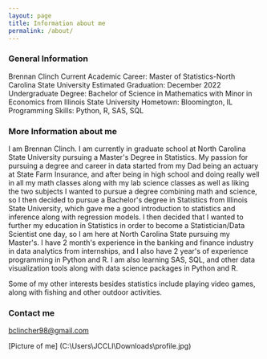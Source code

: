 ```yaml
---
layout: page
title: Information about me
permalink: /about/
---
```

### General Information
Brennan Clinch
Current Academic Career: Master of Statistics-North Carolina State University
Estimated Graduation: December 2022
Undergraduate Degree: Bachelor of Science in Mathematics with Minor in Economics from Illinois State University
Hometown: Bloomington, IL
Programming Skills: Python, R, SAS, SQL

### More Information about me

I am Brennan Clinch. I am currently in graduate school at North Carolina State University pursuing a Master's Degree in Statistics. My passion for pursuing a degree and career in data started from my Dad being an actuary at State Farm Insurance, and after being in high school and doing really well in all my math classes along with my lab science classes as well as liking the two subjects I wanted to pursue a degree combining math and science, so I then decided to pursue a Bachelor's degree in Statistics from Illinois State University, which gave me a good introduction to statistics and inference along with regression models. I then decided that I wanted to further my education in Statistics in order to become a Statistician/Data Scientist one day, so I am here at North Carolina State pursuing my Master's. I have 2 month's experience in the banking and finance industry in data analytics from internships, and I also have 2 year's of experience programming in Python and R. I am also learning SAS, SQL, and other data visualization tools along with data science packages in Python and R. 

Some of my other interests besides statistics include playing video games, along with fishing and other outdoor activities. 

### Contact me

[bclincher98@gmail.com](mailto:bclincher98@gmail.com)

  [Picture of me] (C:\\Users\\JCCLI\\Downloads\\profile.jpg) 
 
